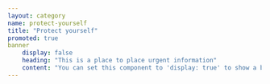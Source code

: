 ```yaml
---
layout: category
name: protect-yourself
title: "Protect yourself"
promoted: true
banner
    display: false
    heading: "This is a place to place urgent information"
    content: "You can set this component to 'display: true' to show a banner at the top of the page."
---
```

